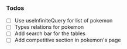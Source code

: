 ### Todos

- [ ] Use useInfiniteQuery for list of pokemon
- [ ] Types relations for pokemon
- [ ] Add search bar for the tables
- [ ] Add competitive section in pokemon's page